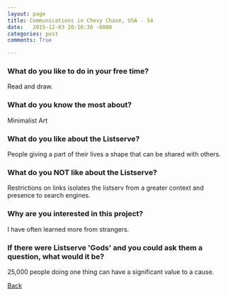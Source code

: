 ```yaml
---
layout: page
title: Communications in Chevy Chase, USA - 54
date:   2015-12-03 20:16:36 -0800
categories: post
comments: True

---
```


### What do you like to do in your free time?
<p>Read and draw.</p>

### What do you know the most about?
<p>Minimalist Art
</p>

### What do you like about the Listserve?
<p>People giving a part of their lives a shape that can be shared with others.</p>

### What do you NOT like about the Listserve?
<p>Restrictions on links isolates the listserv from a greater context and presence to search engines.</p>

### Why are you interested in this project?
<p>I have often learned more from strangers.</p>

### If there were Listserve 'Gods' and you could ask them a question, what would it be?
<p>25,000 people doing one thing can have a significant value to a cause. </p>

[Back][1]

[1]: /home/responders/all
